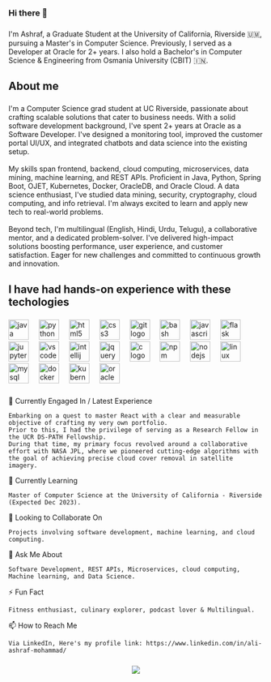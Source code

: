 ### Hi there 👋

<!--
**mmaashraf/mmaashraf** is a ✨ _special_ ✨ repository because its `README.md` (this file) appears on your GitHub profile.

Here are some ideas to get you started:

- 🔭 I’m currently working on ...
- 🌱 I’m currently learning ...
- 👯 I’m looking to collaborate on ...
- 🤔 I’m looking for help with ...
- 💬 Ask me about ...
- 📫 How to reach me: ...
- 😄 Pronouns: ...
- ⚡ Fun fact: ...


-->


###

<p align="left">I'm Ashraf, a Graduate Student at the University of California, Riverside 🇺🇲, pursuing a Master's in Computer Science. Previously, I served as a Developer at Oracle for 2+ years. I also hold a Bachelor's in Computer Science & Engineering from Osmania University (CBIT) 🇮🇳.</p>

###

<h2 align="left">About me</h2>

###

<p align="left">I'm a Computer Science grad student at UC Riverside, passionate about crafting scalable solutions that cater to business needs. With a solid software development background, I've spent 2+ years at Oracle as a Software Developer. I've designed a monitoring tool, improved the customer portal UI/UX, and integrated chatbots and data science into the existing setup.<br><br>My skills span frontend, backend, cloud computing, microservices, data mining, machine learning, and REST APIs. Proficient in Java, Python, Spring Boot, OJET, Kubernetes, Docker, OracleDB, and Oracle Cloud. A data science enthusiast, I've studied data mining, security, cryptography, cloud computing, and info retrieval. I'm always excited to learn and apply new tech to real-world problems.<br><br>Beyond tech, I'm multilingual (English, Hindi, Urdu, Telugu), a collaborative mentor, and a dedicated problem-solver. I've delivered high-impact solutions boosting performance, user experience, and customer satisfaction. Eager for new challenges and committed to continuous growth and innovation.</p>

###

<h2 align="left">I have had hands-on experience with these techologies</h2>

###

<div align="left">
  <img src="https://cdn.jsdelivr.net/gh/devicons/devicon/icons/java/java-original.svg" height="40" alt="java logo"  />
  <img width="12" />
  <img src="https://cdn.jsdelivr.net/gh/devicons/devicon/icons/python/python-original.svg" height="40" alt="python logo"  />
  <img width="12" />
  <img src="https://cdn.jsdelivr.net/gh/devicons/devicon/icons/html5/html5-original.svg" height="40" alt="html5 logo"  />
  <img width="12" />
  <img src="https://cdn.jsdelivr.net/gh/devicons/devicon/icons/css3/css3-original.svg" height="40" alt="css3 logo"  />
  <img width="12" />
  <img src="https://cdn.jsdelivr.net/gh/devicons/devicon/icons/git/git-original.svg" height="40" alt="git logo"  />
  <img width="12" />
  <img src="https://cdn.jsdelivr.net/gh/devicons/devicon/icons/bash/bash-original.svg" height="40" alt="bash logo"  />
  <img width="12" />
  <img src="https://cdn.jsdelivr.net/gh/devicons/devicon/icons/javascript/javascript-original.svg" height="40" alt="javascript logo"  />
  <img width="12" />
  <img src="https://cdn.jsdelivr.net/gh/devicons/devicon/icons/flask/flask-original.svg" height="40" alt="flask logo"  />
  <img width="12" />
  <img src="https://cdn.jsdelivr.net/gh/devicons/devicon/icons/jupyter/jupyter-original.svg" height="40" alt="jupyter logo"  />
  <img width="12" />
  <img src="https://cdn.jsdelivr.net/gh/devicons/devicon/icons/vscode/vscode-original.svg" height="40" alt="vscode logo"  />
  <img width="12" />
  <img src="https://cdn.jsdelivr.net/gh/devicons/devicon/icons/intellij/intellij-original.svg" height="40" alt="intellij logo"  />
  <img width="12" />
  <img src="https://cdn.jsdelivr.net/gh/devicons/devicon/icons/jquery/jquery-original.svg" height="40" alt="jquery logo"  />
  <img width="12" />
  <img src="https://cdn.jsdelivr.net/gh/devicons/devicon/icons/c/c-original.svg" height="40" alt="c logo"  />
  <img width="12" />
  <img src="https://cdn.jsdelivr.net/gh/devicons/devicon/icons/npm/npm-original-wordmark.svg" height="40" alt="npm logo"  />
  <img width="12" />
  <img src="https://cdn.jsdelivr.net/gh/devicons/devicon/icons/nodejs/nodejs-original.svg" height="40" alt="nodejs logo"  />
  <img width="12" />
  <img src="https://cdn.jsdelivr.net/gh/devicons/devicon/icons/linux/linux-original.svg" height="40" alt="linux logo"  />
  <img width="12" />
  <img src="https://cdn.jsdelivr.net/gh/devicons/devicon/icons/mysql/mysql-original.svg" height="40" alt="mysql logo"  />
  <img width="12" />
  <img src="https://cdn.jsdelivr.net/gh/devicons/devicon/icons/docker/docker-original.svg" height="40" alt="docker logo"  />
  <img width="12" />
  <img src="https://cdn.jsdelivr.net/gh/devicons/devicon/icons/kubernetes/kubernetes-plain.svg" height="40" alt="kubernetes logo"  />
  <img width="12" />
  <img src="https://cdn.jsdelivr.net/gh/devicons/devicon/icons/oracle/oracle-original.svg" height="40" alt="oracle logo"  />
</div>

###
<div>

🔭 Currently Engaged In / Latest Experience

    Embarking on a quest to master React with a clear and measurable objective of crafting my very own portfolio. 
    Prior to this, I had the privilege of serving as a Research Fellow in the UCR DS-PATH Fellowship. 
    During that time, my primary focus revolved around a collaborative effort with NASA JPL, where we pioneered cutting-edge algorithms with the goal of achieving precise cloud cover removal in satellite imagery.

🌱 Currently Learning

    Master of Computer Science at the University of California - Riverside (Expected Dec 2023).

👯 Looking to Collaborate On

    Projects involving software development, machine learning, and cloud computing.

💬 Ask Me About

    Software Development, REST APIs, Microservices, cloud computing, Machine learning, and Data Science.
    
⚡ Fun Fact

    Fitness enthusiast, culinary explorer, podcast lover & Multilingual.

📫 How to Reach Me

    Via LinkedIn, Here's my profile link: https://www.linkedin.com/in/ali-ashraf-mohammad/


###

<div align="center">
  <img src="https://profile-counter.glitch.me/mmaashraf/count.svg?"  />
</div>

###
